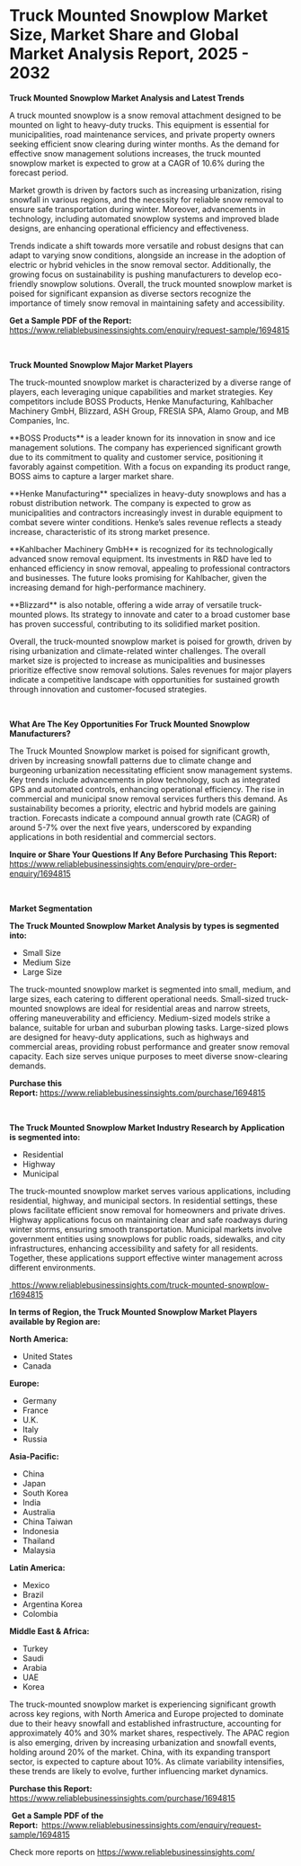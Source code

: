 <p><h1>Truck Mounted Snowplow Market Size, Market Share and Global Market Analysis Report, 2025 - 2032</h1></p><p><strong>Truck Mounted Snowplow Market Analysis and Latest Trends</strong></p>
<p><p>A truck mounted snowplow is a snow removal attachment designed to be mounted on light to heavy-duty trucks. This equipment is essential for municipalities, road maintenance services, and private property owners seeking efficient snow clearing during winter months. As the demand for effective snow management solutions increases, the truck mounted snowplow market is expected to grow at a CAGR of 10.6% during the forecast period.</p><p>Market growth is driven by factors such as increasing urbanization, rising snowfall in various regions, and the necessity for reliable snow removal to ensure safe transportation during winter. Moreover, advancements in technology, including automated snowplow systems and improved blade designs, are enhancing operational efficiency and effectiveness. </p><p>Trends indicate a shift towards more versatile and robust designs that can adapt to varying snow conditions, alongside an increase in the adoption of electric or hybrid vehicles in the snow removal sector. Additionally, the growing focus on sustainability is pushing manufacturers to develop eco-friendly snowplow solutions. Overall, the truck mounted snowplow market is poised for significant expansion as diverse sectors recognize the importance of timely snow removal in maintaining safety and accessibility.</p></p>
<p><strong>Get a Sample PDF of the Report:&nbsp;</strong> <a href="https://www.reliablebusinessinsights.com/enquiry/request-sample/1694815?utm_campaign=3106&utm_medium=2&utm_source=Github&utm_content=ia&utm_term=25032025&utm_id=truck-mounted-snowplow">https://www.reliablebusinessinsights.com/enquiry/request-sample/1694815</a></p>
<p>&nbsp;</p>
<p><strong>Truck Mounted Snowplow Major Market Players</strong></p>
<p><p>The truck-mounted snowplow market is characterized by a diverse range of players, each leveraging unique capabilities and market strategies. Key competitors include BOSS Products, Henke Manufacturing, Kahlbacher Machinery GmbH, Blizzard, ASH Group, FRESIA SPA, Alamo Group, and MB Companies, Inc. </p><p>**BOSS Products** is a leader known for its innovation in snow and ice management solutions. The company has experienced significant growth due to its commitment to quality and customer service, positioning it favorably against competition. With a focus on expanding its product range, BOSS aims to capture a larger market share.</p><p>**Henke Manufacturing** specializes in heavy-duty snowplows and has a robust distribution network. The company is expected to grow as municipalities and contractors increasingly invest in durable equipment to combat severe winter conditions. Henke’s sales revenue reflects a steady increase, characteristic of its strong market presence.</p><p>**Kahlbacher Machinery GmbH** is recognized for its technologically advanced snow removal equipment. Its investments in R&D have led to enhanced efficiency in snow removal, appealing to professional contractors and businesses. The future looks promising for Kahlbacher, given the increasing demand for high-performance machinery.</p><p>**Blizzard** is also notable, offering a wide array of versatile truck-mounted plows. Its strategy to innovate and cater to a broad customer base has proven successful, contributing to its solidified market position.</p><p>Overall, the truck-mounted snowplow market is poised for growth, driven by rising urbanization and climate-related winter challenges. The overall market size is projected to increase as municipalities and businesses prioritize effective snow removal solutions. Sales revenues for major players indicate a competitive landscape with opportunities for sustained growth through innovation and customer-focused strategies.</p></p>
<p>&nbsp;</p>
<p><strong>What Are The Key Opportunities For Truck Mounted Snowplow Manufacturers?</strong></p>
<p><p>The Truck Mounted Snowplow market is poised for significant growth, driven by increasing snowfall patterns due to climate change and burgeoning urbanization necessitating efficient snow management systems. Key trends include advancements in plow technology, such as integrated GPS and automated controls, enhancing operational efficiency. The rise in commercial and municipal snow removal services furthers this demand. As sustainability becomes a priority, electric and hybrid models are gaining traction. Forecasts indicate a compound annual growth rate (CAGR) of around 5-7% over the next five years, underscored by expanding applications in both residential and commercial sectors.</p></p>
<p><strong>Inquire or Share Your Questions If Any Before Purchasing This Report:</strong> <a href="https://www.reliablebusinessinsights.com/enquiry/pre-order-enquiry/1694815?utm_campaign=3106&utm_medium=2&utm_source=Github&utm_content=ia&utm_term=25032025&utm_id=truck-mounted-snowplow">https://www.reliablebusinessinsights.com/enquiry/pre-order-enquiry/1694815</a></p>
<p>&nbsp;</p>
<p><strong>Market Segmentation</strong></p>
<p><strong>The Truck Mounted Snowplow Market Analysis by types is segmented into:</strong></p>
<p><ul><li>Small Size</li><li>Medium Size</li><li>Large Size</li></ul></p>
<p><p>The truck-mounted snowplow market is segmented into small, medium, and large sizes, each catering to different operational needs. Small-sized truck-mounted snowplows are ideal for residential areas and narrow streets, offering maneuverability and efficiency. Medium-sized models strike a balance, suitable for urban and suburban plowing tasks. Large-sized plows are designed for heavy-duty applications, such as highways and commercial areas, providing robust performance and greater snow removal capacity. Each size serves unique purposes to meet diverse snow-clearing demands.</p></p>
<p><strong>Purchase this Report:&nbsp;</strong><a href="https://www.reliablebusinessinsights.com/purchase/1694815?utm_campaign=3106&utm_medium=2&utm_source=Github&utm_content=ia&utm_term=25032025&utm_id=truck-mounted-snowplow">https://www.reliablebusinessinsights.com/purchase/1694815</a></p>
<p>&nbsp;</p>
<p><strong>The Truck Mounted Snowplow Market Industry Research by Application is segmented into:</strong></p>
<p><ul><li>Residential</li><li>Highway</li><li>Municipal</li></ul></p>
<p><p>The truck-mounted snowplow market serves various applications, including residential, highway, and municipal sectors. In residential settings, these plows facilitate efficient snow removal for homeowners and private drives. Highway applications focus on maintaining clear and safe roadways during winter storms, ensuring smooth transportation. Municipal markets involve government entities using snowplows for public roads, sidewalks, and city infrastructures, enhancing accessibility and safety for all residents. Together, these applications support effective winter management across different environments.</p></p>
<p><a href="https://www.reliablebusinessinsights.com/truck-mounted-snowplow-r1694815?utm_campaign=3106&utm_medium=2&utm_source=Github&utm_content=ia&utm_term=25032025&utm_id=truck-mounted-snowplow">&nbsp;https://www.reliablebusinessinsights.com/truck-mounted-snowplow-r1694815</a></p>
<p><strong>In terms of Region, the Truck Mounted Snowplow Market Players available by Region are:</strong></p>
<p>
    <p> <strong> North America: </strong>
        <ul>
            <li>United States</li>
            <li>Canada</li>
        </ul>
        </p> 
    <p> <strong> Europe: </strong>
        <ul>
            <li>Germany</li>
            <li>France</li>
            <li>U.K.</li>
            <li>Italy</li>
            <li>Russia</li>
        </ul>
        </p> 
    <p> <strong> Asia-Pacific: </strong>
        <ul>
            <li>China</li>
            <li>Japan</li>
            <li>South Korea</li>
            <li>India</li>
            <li>Australia</li>
            <li>China Taiwan</li>
            <li>Indonesia</li>
            <li>Thailand</li>
            <li>Malaysia</li>
        </ul>
        </p> 
    <p> <strong> Latin America: </strong>
        <ul>
            <li>Mexico</li>
            <li>Brazil</li>
            <li>Argentina Korea</li>
            <li>Colombia</li>
        </ul>
        </p> 
    <p> <strong> Middle East & Africa: </strong>
        <ul>
            <li>Turkey</li>
            <li>Saudi</li>
            <li>Arabia</li>
            <li>UAE</li>
            <li>Korea</li>
        </ul>
    </p>
    </p>
<p><p>The truck-mounted snowplow market is experiencing significant growth across key regions, with North America and Europe projected to dominate due to their heavy snowfall and established infrastructure, accounting for approximately 40% and 30% market shares, respectively. The APAC region is also emerging, driven by increasing urbanization and snowfall events, holding around 20% of the market. China, with its expanding transport sector, is expected to capture about 10%. As climate variability intensifies, these trends are likely to evolve, further influencing market dynamics.</p></p>
<p><strong>Purchase this Report: </strong><a href="https://www.reliablebusinessinsights.com/purchase/1694815?utm_campaign=3106&utm_medium=2&utm_source=Github&utm_content=ia&utm_term=25032025&utm_id=truck-mounted-snowplow">https://www.reliablebusinessinsights.com/purchase/1694815</a></p>
<p>&nbsp;<strong>Get a Sample PDF of the Report:&nbsp;&nbsp;</strong><a href="https://www.reliablebusinessinsights.com/enquiry/request-sample/1694815?utm_campaign=3106&utm_medium=2&utm_source=Github&utm_content=ia&utm_term=25032025&utm_id=truck-mounted-snowplow">https://www.reliablebusinessinsights.com/enquiry/request-sample/1694815</a></p>
<p><strong></strong></p>
<p>Check more reports on <a href="https://www.reliablebusinessinsights.com/?utm_campaign=3106&utm_medium=2&utm_source=Github&utm_content=ia&utm_term=25032025&utm_id=truck-mounted-snowplow">https://www.reliablebusinessinsights.com/</a></p>